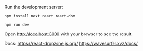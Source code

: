 Run the development server:

```bash
npm install next react react-dom

npm run dev
```

Open [http://localhost:3000](http://localhost:3000) with your browser to see the result.

Docs:
https://react-dropzone.js.org/
https://wavesurfer.xyz/docs/
